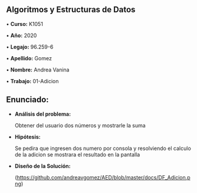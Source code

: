   
## **Algoritmos y Estructuras de Datos**

• **Curso:** K1051

• **Año:** 2020

• **Legajo:** 96.259-6

• **Apellido:** Gomez

• **Nombre:** Andrea Vanina

• **Trabajo:** 01-Adicion

## **Enunciado:** 
- **Análisis del problema:**
    
    Obtener del usuario dos números y mostrarle la suma

- **Hipótesis:** 
    
    Se pedira que ingresen dos numero por consola y resolviendo el calculo de la adicion se mostrara el resultado en la pantalla

- **Diseño de la Solución:** 

    (https://github.com/andreavgomez/AED/blob/master/docs/DF_Adicion.png)
